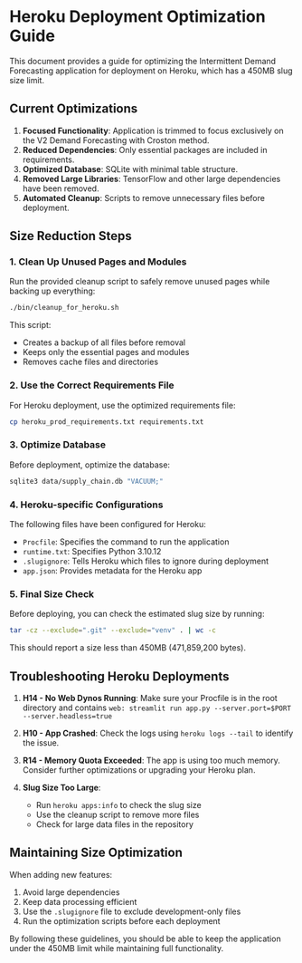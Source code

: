 # Heroku Deployment Optimization Guide

This document provides a guide for optimizing the Intermittent Demand Forecasting application for deployment on Heroku, which has a 450MB slug size limit.

## Current Optimizations

1. **Focused Functionality**: Application is trimmed to focus exclusively on the V2 Demand Forecasting with Croston method.
2. **Reduced Dependencies**: Only essential packages are included in requirements.
3. **Optimized Database**: SQLite with minimal table structure.
4. **Removed Large Libraries**: TensorFlow and other large dependencies have been removed.
5. **Automated Cleanup**: Scripts to remove unnecessary files before deployment.

## Size Reduction Steps

### 1. Clean Up Unused Pages and Modules

Run the provided cleanup script to safely remove unused pages while backing up everything:

```bash
./bin/cleanup_for_heroku.sh
```

This script:
- Creates a backup of all files before removal
- Keeps only the essential pages and modules
- Removes cache files and directories

### 2. Use the Correct Requirements File

For Heroku deployment, use the optimized requirements file:

```bash
cp heroku_prod_requirements.txt requirements.txt
```

### 3. Optimize Database

Before deployment, optimize the database:

```bash
sqlite3 data/supply_chain.db "VACUUM;"
```

### 4. Heroku-specific Configurations

The following files have been configured for Heroku:

- `Procfile`: Specifies the command to run the application
- `runtime.txt`: Specifies Python 3.10.12
- `.slugignore`: Tells Heroku which files to ignore during deployment
- `app.json`: Provides metadata for the Heroku app

### 5. Final Size Check

Before deploying, you can check the estimated slug size by running:

```bash
tar -cz --exclude=".git" --exclude="venv" . | wc -c
```

This should report a size less than 450MB (471,859,200 bytes).

## Troubleshooting Heroku Deployments

1. **H14 - No Web Dynos Running**: Make sure your Procfile is in the root directory and contains `web: streamlit run app.py --server.port=$PORT --server.headless=true`

2. **H10 - App Crashed**: Check the logs using `heroku logs --tail` to identify the issue.

3. **R14 - Memory Quota Exceeded**: The app is using too much memory. Consider further optimizations or upgrading your Heroku plan.

4. **Slug Size Too Large**:
   - Run `heroku apps:info` to check the slug size
   - Use the cleanup script to remove more files
   - Check for large data files in the repository

## Maintaining Size Optimization

When adding new features:

1. Avoid large dependencies
2. Keep data processing efficient
3. Use the `.slugignore` file to exclude development-only files
4. Run the optimization scripts before each deployment

By following these guidelines, you should be able to keep the application under the 450MB limit while maintaining full functionality.